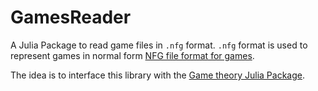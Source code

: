 # GamesReader

A Julia Package to read game files in `.nfg` format. `.nfg` format is used to
represent games in normal form [NFG file format for games](http://www.gambit-project.org/gambit13/formats.html#the-strategic-game-nfg-file-format-payoff-version).

The idea is to interface this library with the [Game theory Julia Package](https://github.com/QuantEcon/Games.jl).

